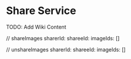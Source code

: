 # Share Service

TODO: Add Wiki Content 


// shareImages
    sharerId:
    shareeId:
    imageIds: []
    
// unshareImages
    sharerId: 
    shareeId:
    imageIds: []